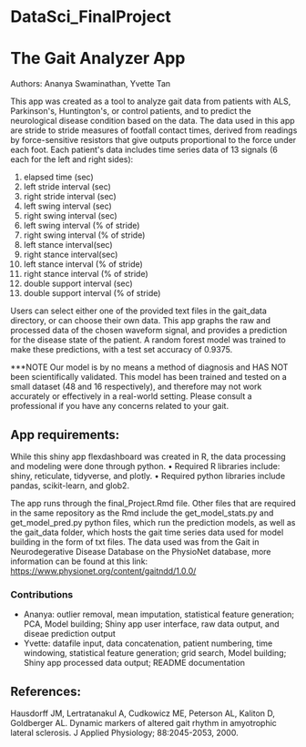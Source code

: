 # DataSci_FinalProject

# The Gait Analyzer App
Authors: Ananya Swaminathan, Yvette Tan

This app was created as a tool to analyze gait data from patients with ALS, Parkinson's, Huntington's, or control patients, and to predict the neurological disease condition based on the data. The data used in this app are stride to stride measures of footfall contact times, derived from readings by force-sensitive resistors that give outputs proportional to the force under each foot. Each patient's data includes time series data of 13 signals (6 each for  the left and right sides): 

1. elapsed time (sec)
2. left stride interval (sec)
3. right stride interval (sec)
4. left swing interval (sec)
5. right swing interval (sec)
6. left swing interval (% of stride)
7. right swing interval (% of stride)
8. left stance interval(sec)
9. right stance interval(sec)
10. left stance interval (% of stride)
11. right stance interval (% of stride)
12. double support interval (sec)
13. double support interval (% of stride)

Users can select either one of the provided text files in the gait_data directory, or can choose their own data. This app graphs the raw and processed data of the chosen waveform signal, and provides a prediction for the disease state of the patient. A random forest model was trained to make these predictions, with a test set accuracy of 0.9375. 

***NOTE
Our model is by no means a method of diagnosis and HAS NOT been scientifically validated. This model has been trained and tested on a small dataset (48 and 16 respectively), and therefore may not work accurately or effectively in a real-world setting. Please consult a professional if you have any concerns related to your gait. 


## App requirements:
While this shiny app flexdashboard was created in R, the data processing and modeling were done through python. 
• Required R libraries include: shiny, reticulate, tidyverse, and plotly. 
• Required python libraries include pandas, scikit-learn, and glob2. 

 The app runs through the final_Project.Rmd file. Other files that are required in the same repository as the Rmd include the get_model_stats.py and get_model_pred.py python files, which run the prediction models, as well as the gait_data folder, which hosts the gait time series data used for model building in the form of txt files. The data used was from the Gait in Neurodegerative Disease Database on the PhysioNet database, more information can be found at this link: https://www.physionet.org/content/gaitndd/1.0.0/



### Contributions
- Ananya: outlier removal, mean imputation, statistical feature generation; PCA, Model building; Shiny app user interface, raw data output, and diseae prediction output
- Yvette: datafile input, data concatenation, patient numbering, time windowing, statistical feature generation; grid search, Model building; Shiny app processed data output; README documentation


## References: 
Hausdorff JM, Lertratanakul A, Cudkowicz ME, Peterson AL, Kaliton D, Goldberger AL. Dynamic markers of altered gait rhythm in amyotrophic lateral sclerosis. J Applied Physiology; 88:2045-2053, 2000.
